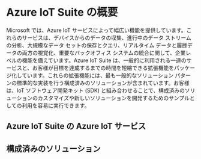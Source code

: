 <properties
	pageTitle="Microsoft Azure IoT Suite の概要 | Microsoft Azure"
	description="Azure IoT Suite の概要を説明します。"
	services=""
	documentationCenter=".net"
	authors="aguilaaj"
	manager="kevinmil"
	editor=""/>

<tags
     ms.service="na"
     ms.devlang="na"
     ms.topic="article"
     ms.tgt_pltfrm="na"
     ms.workload="tbd"
     ms.date="09/22/2015"
     ms.author="araguila"/>

# Azure IoT Suite の概要
Microsoft では、Azure IoT サービスによって幅広い機能を提供しています。これらのサービスは、デバイスからのデータの収集、進行中のデータ ストリームの分析、大規模なデータ セットの保存とクエリ、リアルタイム データと履歴データの両方の視覚化、重要なバックオフィス システムの統合に関して、企業レベルの機能を備えています。Azure IoT Suite は、一般的に利用される一連のサービスと、お客様が目標を達成するまでの時間を短縮できる拡張機能をパッケージ化しています。これらの拡張機能には、最も一般的なソリューション パターンの標準的な実装を行う構成済みのソリューションが含まれています。お客様は、IoT ソフトウェア開発キット (SDK) と組み合わせることで、構成済みのソリューションのカスタマイズや新しいソリューションを開発するためのサンプルとしての利用を容易に実行できます。

## Azure IoT Suite の Azure IoT サービス

## 構成済みのソリューション

<!---HONumber=Oct15_HO1-->